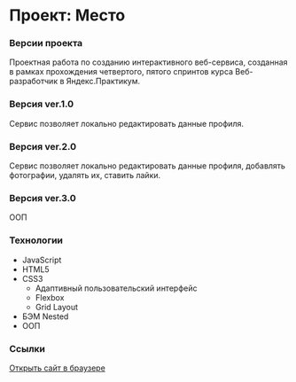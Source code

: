 # Проект: Место

### Версии проекта
Проектная работа по созданию интерактивного веб-сервиса, созданная в рамках прохождения четвертого, пятого спринтов курса Веб-разработчик в Яндекс.Практикум.

### **Версия ver.1.0**
Сервис позволяет локально редактировать данные профиля.

### **Версия ver.2.0**
Сервис позволяет локально редактировать данные профиля, добавлять фотографии, удалять их, ставить лайки.

### **Версия ver.3.0**
ООП


### **Технологии**
* JavaScript
 * HTML5
* CSS3
  * Адаптивный пользовательский интерфейс
  * Flexbox
  * Grid Layout
* БЭМ Nested
* ООП



### **Cсылки**
[Открыть сайт в браузере](https://helenakai.github.io/mesto/)


